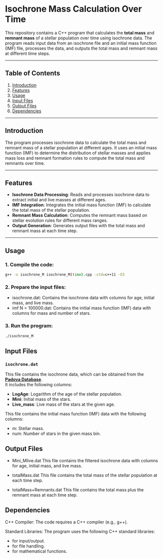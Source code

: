 # Isochrone Mass Calculation Over Time

This repository contains a C++ program that calculates the **total mass** and **remnant mass** of a stellar population over time using isochrone data. The program reads input data from an isochrone file and an initial mass function (IMF) file, processes the data, and outputs the total mass and remnant mass at different time steps.

---

## Table of Contents
1. [Introduction](#introduction)
2. [Features](#features)
3. [Usage](#usage)
4. [Input Files](#input-files)
5. [Output Files](#output-files)
6. [Dependencies](#dependencies)

---

## Introduction

The program processes isochrone data to calculate the total mass and remnant mass of a stellar population at different ages. It uses an initial mass function (IMF) to determine the distribution of stellar masses and applies mass loss and remnant formation rules to compute the total mass and remnants over time.

---

## Features

- **Isochrone Data Processing**: Reads and processes isochrone data to extract initial and live masses at different ages.
- **IMF Integration**: Integrates the initial mass function (IMF) to calculate the total mass of the stellar population.
- **Remnant Mass Calculation**: Computes the remnant mass based on stellar evolution rules for different mass ranges.
- **Output Generation**: Generates output files with the total mass and remnant mass at each time step.

---

## Usage

### 1. Compile the code:
```sh
g++ -o isochrone_M isochrone_M(time).cpp -std=c++11 -O3
```

### 2. Prepare the input files:
- isochrone.dat: Contains the isochrone data with columns for age, initial mass, and live mass.
- imf N = 100000.dat: Contains the initial mass function (IMF) data with columns for mass and number of stars.
  
### 3. Run the program:
```sh
./isochrone_M
```

## Input Files

### `isochrone.dat`
This file contains the isochrone data, which can be obtained from the **[Padova Database](http://stev.oapd.inaf.it/cgi-bin/cmd)**.  
It includes the following columns:
- **LogAge**: Logarithm of the age of the stellar population.
- **Mini**: Initial mass of the stars.
- **Live_mass**: Live mass of the stars at the given age.

This file contains the initial mass function (IMF) data with the following columns:

- m: Stellar mass.
- num: Number of stars in the given mass bin.

## Output Files
- Mini_Mlive.dat
This file contains the filtered isochrone data with columns for age, initial mass, and live mass.

- totalMass.dat
This file contains the total mass of the stellar population at each time step.

- totalMass+Remnants.dat
This file contains the total mass plus the remnant mass at each time step.

## Dependencies
C++ Compiler:
The code requires a C++ compiler (e.g., g++).

Standard Libraries:
The program uses the following C++ standard libraries:

- <iostream> for input/output.
- <fstream> for file handling.
- <cmath> for mathematical functions.
